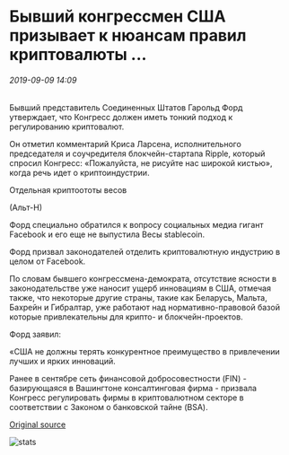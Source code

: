 # Бывший конгрессмен США призывает к нюансам правил криптовалюты ...

###### 2019-09-09 14:09

Бывший представитель Соединенных Штатов Гарольд Форд утверждает, что Конгресс должен иметь тонкий подход к регулированию криптовалют.

Он отметил комментарий Криса Ларсена, исполнительного председателя и соучредителя блокчейн-стартапа Ripple, который спросил Конгресс: «Пожалуйста, не рисуйте нас широкой кистью», когда речь идет о криптоиндустрии.

Отдельная криптоототы весов

(Альт-Н)

Форд специально обратился к вопросу социальных медиа гигант Facebook и его еще не выпустила Весы stablecoin.

Форд призвал законодателей отделить криптовалютную индустрию в целом от Facebook.

По словам бывшего конгрессмена-демократа, отсутствие ясности в законодательстве уже наносит ущерб инновациям в США, отмечая также, что некоторые другие страны, такие как Беларусь, Мальта, Бахрейн и Гибралтар, уже работают над нормативно-правовой базой которые привлекательны для крипто- и блокчейн-проектов.

Форд заявил:

«США не должны терять конкурентное преимущество в привлечении лучших и ярких инноваций.

Ранее в сентябре сеть финансовой добросовестности (FIN) - базирующаяся в Вашингтоне консалтинговая фирма - призвала Конгресс регулировать фирмы в криптовалютном секторе в соответствии с Законом о банковской тайне (BSA).

[Original source](https://cointelegraph.com/news/former-us-congressman-calls-for-nuanced-cryptocurrency-regulations)

![stats](https://c.statcounter.com/11760860/0/a89fa40b/1/ "stats")